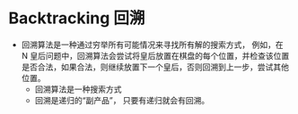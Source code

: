 # Backtracking 回溯

- 回溯算法是一种通过穷举所有可能情况来寻找所有解的搜索方式， 例如，在 N 皇后问题中，回溯算法会尝试将皇后放置在棋盘的每个位置，并检查该位置是否合法，如果合法，则继续放置下一个皇后，否则回溯到上一步，尝试其他位置。
  - 回溯算法是一种搜索方式
  - 回溯是递归的“副产品”， 只要有递归就会有回溯。

  